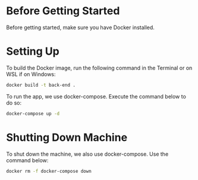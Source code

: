 
# Before Getting Started

Before getting started, make sure you have Docker installed.

# Setting Up

To build the Docker image, run the following command in the Terminal or on WSL if on Windows:

```bash
docker build -t back-end .
```

To run the app, we use docker-compose. Execute the command below to do so:

```bash
docker-compose up -d
```

# Shutting Down Machine

To shut down the machine, we also use docker-compose. Use the command below:

```bash
docker rm -f docker-compose down
```
